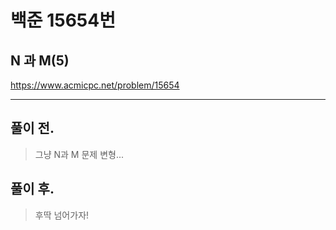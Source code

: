 # 백준 15654번

## N 과 M(5)
https://www.acmicpc.net/problem/15654
___
## 풀이 전.
> 그냥 N과 M 문제 변형...
## 풀이 후.
> 후딱 넘어가자!
